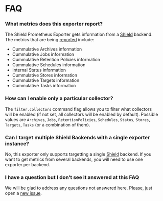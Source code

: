 # FAQ

### What metrics does this exporter report?

The Shield Prometheus Exporter gets information from a [Shield][shield] backend. The metrics that are being [reported][shield_exporter_metrics] include:

* Cummulative Archives information
* Cummulative Jobs information
* Cummulative Retention Policies information
* Cummulative Schedules information
* Internal Status information
* Cummulative Stores information
* Cummulative Targets information
* Cummulative Tasks information

### How can I enable only a particular collector?

The `filter.collectors` command flag allows you to filter what collectors will be enabled (if not set, all collectors will be enabled by default). Possible values are `Archives`, `Jobs`, `RetentionPolicies`, `Schedules`, `Status`, `Stores`, `Targets`, `Tasks` (or a combination of them).

### Can I target multiple Shield Backends with a single exporter instance?

No, this exporter only supports targetting a single [Shield][shield] backend. If you want to get metrics from several backends, you will need to use one exporter per backend.

### I have a question but I don't see it answered at this FAQ

We will be glad to address any questions not answered here. Please, just open a [new issue][issues].

[issues]: https://github.com/bosh-prometheus/shield_exporter/issues
[shield]: https://github.com/starkandwayne/shield
[shield_exporter_metrics]: https://github.com/bosh-prometheus/shield_exporter#metrics
